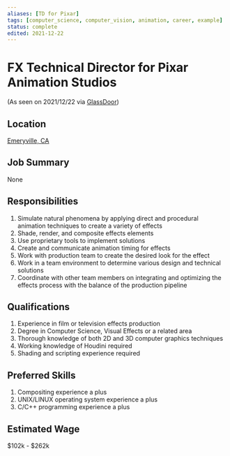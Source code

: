 ```yaml
---
aliases: [TD for Pixar]
tags: [computer_science, computer_vision, animation, career, example]
status: complete
edited: 2021-12-22
---
```


# FX Technical Director for Pixar Animation Studios
(As seen on 2021/12/22 via [GlassDoor](https://www.glassdoor.com/Job/animation-technical-director-jobs-SRCH_KO0,28.htm))

## Location
[Emeryville, CA](https://g.page/disney-pixars-hd-4dx?share)

## Job Summary
None

## Responsibilities
1. Simulate natural phenomena by applying direct and procedural animation techniques to create a variety of effects
2. Shade, render, and composite effects elements
3. Use proprietary tools to implement solutions
4. Create and communicate animation timing for effects
5. Work with production team to create the desired look for the effect
6. Work in a team environment to determine various design and technical solutions
7. Coordinate with other team members on integrating and optimizing the effects process with the balance of the production pipeline

## Qualifications
1. Experience in film or television effects production
2. Degree in Computer Science, Visual Effects or a related area
3. Thorough knowledge of both 2D and 3D computer graphics techniques
4. Working knowledge of Houdini required
5. Shading and scripting experience required

## Preferred Skills
1. Compositing experience a plus
2. UNIX/LINUX operating system experience a plus
3. C/C++ programming experience a plus


## Estimated Wage
$102k - $262k